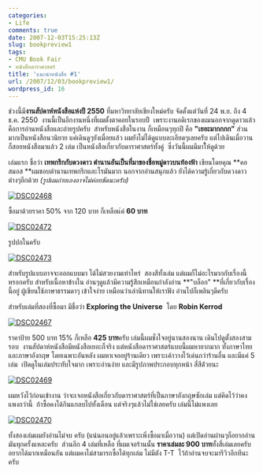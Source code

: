 ```yaml
---
categories:
- Life
comments: true
date: 2007-12-03T15:25:13Z
slug: bookpreview1
tags:
- CMU Book Fair
- หนังสือดาราศาสตร์
title: 'แนะนำหนังสือ #1'
url: /2007/12/03/bookpreview1/
wordpress_id: 16
---
```


ช่วงนี้มี**งานสัปดาห์หนังสือแห่งปี 2550** ที่มหาวิทยาลัยเชียงใหม่ครับ จัดตั้งแต่วันที่ 24 พ.ย. ถึง 4 ธ.ค. 2550  งานนี้เป็นอีกงานหนึ่งที่ผมตั้งตาคอยในรอบปี  เพราะงานอดิเรกของผมนอกจากดูดาวแล้ว คือการอ่านหนังสือและถ่ายรูปครับ  สำหรับหนังสือในงาน ก็เหมือนๆทุกปี คือ **"เยอะมากกกก"** ส่วนมากเป็นหนังสือนวนิยาย แค่เดินดูๆยังเมื่อยแล้ว ผมยังไม่ได้ดูแบบละเอียดๆเลยครับ แต่ไปเดินเมื่อวานก็สอยหนังสือมาแล้ว 2 เล่ม เป็นหนังสือเกี่ยวกับดาราศาสตร์ทั้งคู่  ซึ่งวันนี้ผมมีมาใ้ห้ดูด้วย

เล่มแรก ชื่อว่า **เทพกรีกกับดวงดาว ตำนานอันเป็นที่มาของชื่อหมู่ดาวบนท้องฟ้า** เขียนโดยคุณ **คอสมอส **ผมชอบตำนานเทพกรีกและโรมันมาก นอกจากอ่านสนุกแล้ว ยังได้ความรู้เกี่ยวกับดวงดาวต่างๆอีกด้วย _(รูปผมถ่ายเองอาจไม่ค่อยชัดนะครับ)_


[![DSC02468](http://www.armno.in.th/wp-content/uploads/2007/12/dsc02468-thumb.jpg)](http://www.armno.in.th/wp-content/uploads/2007/12/dsc024681.jpg)




ซื้อมาด้วยราคา 50% จาก 120 บาท ก็เหลือแ่ค่ **60 บาท**




[![DSC02472](http://www.armno.in.th/wp-content/uploads/2007/12/dsc02472-thumb.jpg)](http://www.armno.in.th/wp-content/uploads/2007/12/dsc024721.jpg)




รูปปกในครับ




[![DSC02473](http://www.armno.in.th/wp-content/uploads/2007/12/dsc02473-thumb.jpg)](http://www.armno.in.th/wp-content/uploads/2007/12/dsc024731.jpg)


สำหรับรูปแบบอาจจะออกแบบมา ได้ไม่สวยงามเท่าไหร่  สองสีทั้งเล่ม แต่ผมก็ไม่อะไรมากกับเรื่องนี้หรอกครับ สำหรับเนื้อหาข้างใน อ่านๆดูแล้วมีความรู้สึกเหมือนกำลังอ่าน **"บล็อก" **ที่เกี่ยวกับเรื่องนี้อยู่ ผู้เขียนใช้ภาษาธรรมดาๆ เข้าใจง่าย เหมือนว่าเล่านิทานให้เราฟัง อ่านไปก็เพลินๆดีครับ

สำหรับเล่มที่สองที่ซื้อมา มีชื่อว่า **Exploring the Universe**  โดย **Robin Kerrod**


[![DSC02467](http://www.armno.in.th/wp-content/uploads/2007/12/dsc02467-thumb.jpg)](http://www.armno.in.th/wp-content/uploads/2007/12/dsc024671.jpg)


ราคาป้าย 500 บาท 15% ก็เหลือ **425 บาท**ครับ เล่มนี้ผมชั่งใจอยู่นานสองนาน เดินไปดูตั้งสองสามรอบ  งานสัปดาห์หนังสือมีหนังสือเยอะก็จริง แต่หนังสือดาราศาสตร์แบบนี้ผมหายากมาก ทั้งภาษาไทยและภาษาอังกฤษ โดยเฉพาะอันหลัง ผมหาเจออยู่ร้านเดียว เพราะเค้าวางไว้เด่นกว่าร้านอื่น และมีแค่ 5 เล่ม  เปิดดูในเล่มประทับใจมาก เพราะอ่านง่าย และมีรูปภาพประกอบทุกหน้า สี่สีด้่วยนะ


[![DSC02469](http://www.armno.in.th/wp-content/uploads/2007/12/dsc02469-thumb.jpg)](http://www.armno.in.th/wp-content/uploads/2007/12/dsc024691.jpg)


ผมหวังไว้ก่อนเข้างาน ว่าจะเจอหนังสือเกี่ยวกับดาราศาสตร์ที่เป็นภาษาอังกฤษซักเล่ม แต่คิดไว้ว่าคงแพงกว่านี้  ถ้าซื้อคงได้กินแกลบไปทั้งเดือน แต่จริงๆแล้วไม่ใช่เลยครับ เล่มนี้ไม่แพงเลย


[![DSC02470](http://www.armno.in.th/wp-content/uploads/2007/12/dsc02470-thumb.jpg)](http://www.armno.in.th/wp-content/uploads/2007/12/dsc024701.jpg)


ทั้งสองเล่มผมยังอ่านไม่จบ ครับ (แน่นอนอยู่แล้วเพราะเพิ่งซื้อมาเมื่อวาน) แต่เปิดอ่านผ่านๆก็อยากอ่านมันทุกครั้งแหละครับ  ส่วนอีก 4 เล่มที่เหลือ ที่ผมเจอร้านนั้น **ราคาเล่มละ 900 บาท**ทั้งสี่เล่มเลยครับ อยากได้มากเหมือนกัน แต่ผมคงไม่สามารถซื้อได้ทุกเล่ม ไม่มีตัง T-T  ไว้ถ้าอ่านจบจะมารีวิวอีกทีนะครับ
